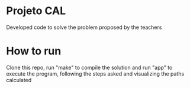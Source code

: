 # Projeto CAL

Developed code to solve the problem proposed by the teachers

# How to run

Clone this repo, run "make" to compile the solution and run "app" to execute the program, following the steps asked and visualizing the paths calculated